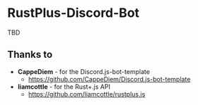 # RustPlus-Discord-Bot
TBD


## Thanks to

- **CappeDiem** - for the Discord.js-bot-template
    - https://github.com/CappeDiem/Discord.js-bot-template
- **liamcottle** - for the Rust+.js API
    - https://github.com/liamcottle/rustplus.js
